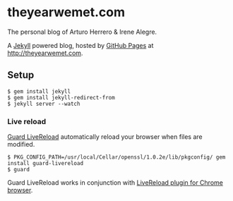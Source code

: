 # theyearwemet.com

The personal blog of Arturo Herrero & Irene Alegre.

A [Jekyll][1] powered blog, hosted by [GitHub Pages][4] at http://theyearwemet.com.


## Setup

    $ gem install jekyll
    $ gem install jekyll-redirect-from
    $ jekyll server --watch

### Live reload

[Guard LiveReload][3] automatically reload your browser when files are modified.

    $ PKG_CONFIG_PATH=/usr/local/Cellar/openssl/1.0.2e/lib/pkgconfig/ gem install guard-livereload
    $ guard

Guard LiveReload works in conjunction with [LiveReload plugin for Chrome browser][2].


[1]: http://jekyllrb.com/
[2]: https://chrome.google.com/webstore/detail/livereload/jnihajbhpnppcggbcgedagnkighmdlei
[3]: https://github.com/guard/guard-livereload
[4]: https://pages.github.com/
